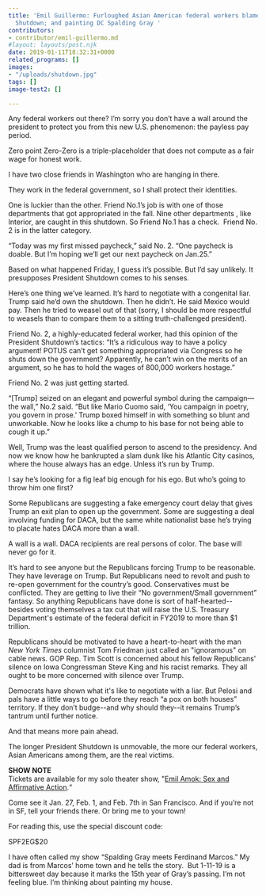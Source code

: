 ```yaml
---
title: 'Emil Guillermo: Furloughed Asian American federal workers blame President
  Shutdown; and painting DC Spalding Gray '
contributors:
- contributor/emil-guillermo.md
#layout: layouts/post.njk
date: 2019-01-11T18:32:31+0000
related_programs: []
images:
- "/uploads/shutdown.jpg"
tags: []
image-test2: []

---
```

Any federal workers out there? I’m sorry you don’t have a wall around the president to protect you from this new U.S. phenomenon: the payless pay period.

Zero point Zero-Zero is a triple-placeholder that does not compute as a fair wage for honest work.

I have two close friends in Washington who are hanging in there.

They work in the federal government, so I shall protect their identities.

One is luckier than the other. Friend No.1’s job is with one of those departments that got appropriated in the fall. Nine other departments , like Interior, are caught in this shutdown. So Friend No.1 has a check.  Friend No. 2 is in the latter category.

“Today was my first missed paycheck,” said No. 2. “One paycheck is doable. But I’m hoping we’ll get our next paycheck on Jan.25.”

Based on what happened Friday, I guess it’s possible. But I’d say unlikely. It presupposes President Shutdown comes to his senses.

Here’s one thing we’ve learned. It’s hard to negotiate with a congenital liar. Trump said he’d own the shutdown. Then he didn’t. He said Mexico would pay. Then he tried to weasel out of that (sorry, I should be more respectful to weasels than to compare them to a sitting truth-challenged president).

Friend No. 2, a highly-educated federal worker, had this opinion of the President Shutdown’s tactics: “It’s a ridiculous way to have a policy argument! POTUS can’t get something appropriated via Congress so he shuts down the government? Apparently, he can’t win on the merits of an argument, so he has to hold the wages of 800,000 workers hostage.”

Friend No. 2 was just getting started.

“\[Trump\] seized on an elegant and powerful symbol during the campaign—the wall,” No.2 said. “But like Mario Cuomo said, ‘You campaign in poetry, you govern in prose.’ Trump boxed himself in with something so blunt and unworkable. Now he looks like a chump to his base for not being able to cough it up.”

Well, Trump was the least qualified person to ascend to the presidency. And now we know how he bankrupted a slam dunk like his Atlantic City casinos, where the house always has an edge. Unless it’s run by Trump.

I say he’s looking for a fig leaf big enough for his ego. But who’s going to throw him one first?

Some Republicans are suggesting a fake emergency court delay that gives Trump an exit plan to open up the government. Some are suggesting a deal involving funding for DACA, but the same white nationalist base he’s trying to placate hates DACA more than a wall.

A wall is a wall. DACA recipients are real persons of color. The base will never go for it.

It’s hard to see anyone but the Republicans forcing Trump to be reasonable. They have leverage on Trump. But Republicans need to revolt and push to re-open government for the country’s good. Conservatives must be conflicted. They are getting to live their “No government/Small government” fantasy. So anything Republicans have done is sort of half-hearted--besides voting themselves a tax cut that will raise the U.S. Treasury Department's estimate of the federal deficit in FY2019 to more than $1 trillion.

Republicans should be motivated to have a heart-to-heart with the man _New York Times_ columnist Tom Friedman just called an "ignoramous" on cable news. GOP Rep. Tim Scott is concerned about his fellow Republicans' silence on Iowa Congressman Steve King and his racist remarks. They all ought to be more concerned with silence over Trump.

Democrats have shown what it's like to negotiate with a liar. But Pelosi and pals have a little ways to go before they reach “a pox on both houses” territory. If they don’t budge--and why should they--it remains Trump’s tantrum until further notice.

And that means more pain ahead.

The longer President Shutdown is unmovable, the more our federal workers, Asian Americans among them, are the real victims.

**SHOW NOTE**  
Tickets are available for my solo theater show, "[Emil Amok: Sex and Affirmative Action](http://playground-sf.org/solofest/).“

Come see it Jan. 27, Feb. 1, and Feb. 7th in San Francisco. And if you’re not in SF, tell your friends there. Or bring me to your town!

For reading this, use the special discount code:

SPF2EG$20

I have often called my show “Spalding Gray meets Ferdinand Marcos.” My dad is from Marcos’ home town and he tells the story.  But 1-11-19 is a bittersweet day because it marks the 15th year of Gray’s passing. I’m not feeling blue. I’m thinking about painting my house.

